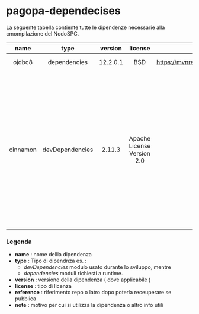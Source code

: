 # pagopa-dependecises

La seguente tabella contiente tutte le dipendenze necessarie alla cmompilazione del NodoSPC.


|name   | type | version    | license | reference  | note |
|:-------------:|:----:|:----------:|:-------:|:----------:|------|
|ojdbc8|dependencies|12.2.0.1|BSD|https://mvnrepository.com/artifact/com.github.noraui/ojdbc8/12.2.0.1|Oracle JDBC Driver|
|cinnamon|devDependencies|2.11.3|Apache License Version 2.0|com.lightbend.cinnamon|Lightbend Telemetry uses a Java Agent to add specially crafted instrumentation to the components of our platforms which facilitates efficient telemetry. *To gain access to Lightbend Telemetry you must have a Lightbend subscription and Lightbend account.* |


### Legenda 

- **name** : nome dellla dipendenza
- **type** : Tipo di dipendnza es. :
  - *devDependencies* modulo usato durante lo sviluppo, mentre
  - *dependencies* moduli richiesti a runtime.
- **version** : versione della dipendenza ( dove applicabile )
- **license** : tipo di licenza 
- **reference** : riferimento repo o latro dopo poterla receuperare se pubblica
- **note** : motivo per cui si utilizza la dipendenza o altro info utili
